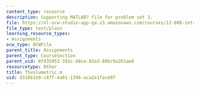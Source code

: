 ```yaml
---
content_type: resource
description: Supporting MATLAB? file for problem set 3.
file: https://ol-ocw-studio-app-qa.s3.amazonaws.com/courses/12-808-introduction-to-observational-physical-oceanography-fall-2004/d316b1e9c87f4a011396aca2e1face07_TSvolumetric.m
file_type: text/plain
learning_resource_types:
- Assignments
ocw_type: OCWFile
parent_title: Assignments
parent_type: CourseSection
parent_uid: 8f435953-391c-88ce-83a3-88bc9a261ae6
resourcetype: Other
title: TSvolumetric.m
uid: d316b1e9-c87f-4a01-1396-aca2e1face07
---
```

